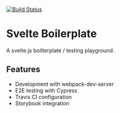 [![Build Status](https://travis-ci.org/stephanepericat/svelte-test.svg?branch=master)](https://travis-ci.org/stephanepericat/svelte-test)

# Svelte Boilerplate

A svelte.js boilterplate / testing playground.

## Features

- Development with webpack-dev-server
- E2E testing with Cypress
- Travis CI configuration
- Storybook integration
